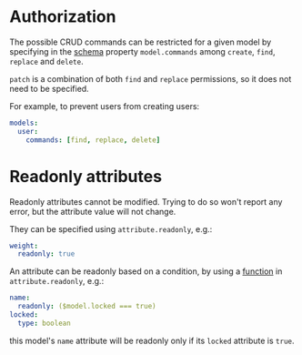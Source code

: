 # Authorization

The possible CRUD commands can be restricted for a given model by specifying
in the [schema](schema.md) property `model.commands` among
`create`, `find`, `replace` and `delete`.

`patch` is a combination of both `find` and `replace` permissions, so it does
not need to be specified.

For example, to prevent users from creating users:

```yml
models:
  user:
    commands: [find, replace, delete]
```

# Readonly attributes

Readonly attributes cannot be modified.
Trying to do so won't report any error, but the attribute value will not change.

They can be specified using `attribute.readonly`, e.g.:

```yml
weight:
  readonly: true
```

An attribute can be readonly based on a condition, by using a
[function](function.md) in `attribute.readonly`, e.g.:

```yml
name:
  readonly: ($model.locked === true)
locked:
  type: boolean
```

this model's `name` attribute will be readonly only if its `locked` attribute is
`true`.
